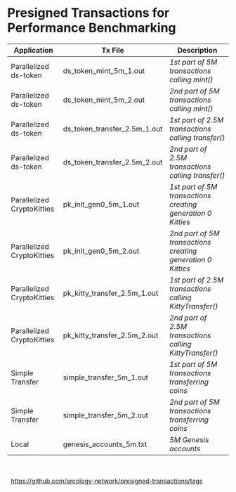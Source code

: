# Presigned Transactions for Performance Benchmarking


|Application| Tx File | Description  | 
|---|---|---|
|Parallelized ds-token|ds_token_mint_5m_1.out| *1st part of 5M transactions calling mint()*|
|Parallelized ds-token|ds_token_mint_5m_2.out|*2nd part of 5M transactions calling mint()*|
|Parallelized ds-token|ds_token_transfer_2.5m_1.out|*1st part of 2.5M transactions calling transfer()*|
|Parallelized ds-token|ds_token_transfer_2.5m_2.out|*2nd part of 2.5M transactions calling transfer()*|
|Parallelized CryptoKitties|pk_init_gen0_5m_1.out|*1st part of 5M transactions creating generation 0 Kitties*|
|Parallelized CryptoKitties|pk_init_gen0_5m_2.out|*2nd part of 5M transactions creating generation 0 Kitties*|
|Parallelized CryptoKitties|pk_kitty_transfer_2.5m_1.out|*1st part of 2.5M transactions calling KittyTransfer()*|
|Parallelized CryptoKitties|pk_kitty_transfer_2.5m_2.out|*2nd part of 2.5M transactions calling KittyTransfer()*|
|Simple Transfer|simple_transfer_5m_1.out|*1st part of 5M transactions transferring coins*|
|Simple Transfer|simple_transfer_5m_2.out|*2nd part of 5M transactions transferring coins*|
|Local|genesis_accounts_5m.txt|*5M Genesis accounts*|

\
&nbsp;
\
&nbsp;
https://github.com/arcology-network/presigned-transactions/tags
